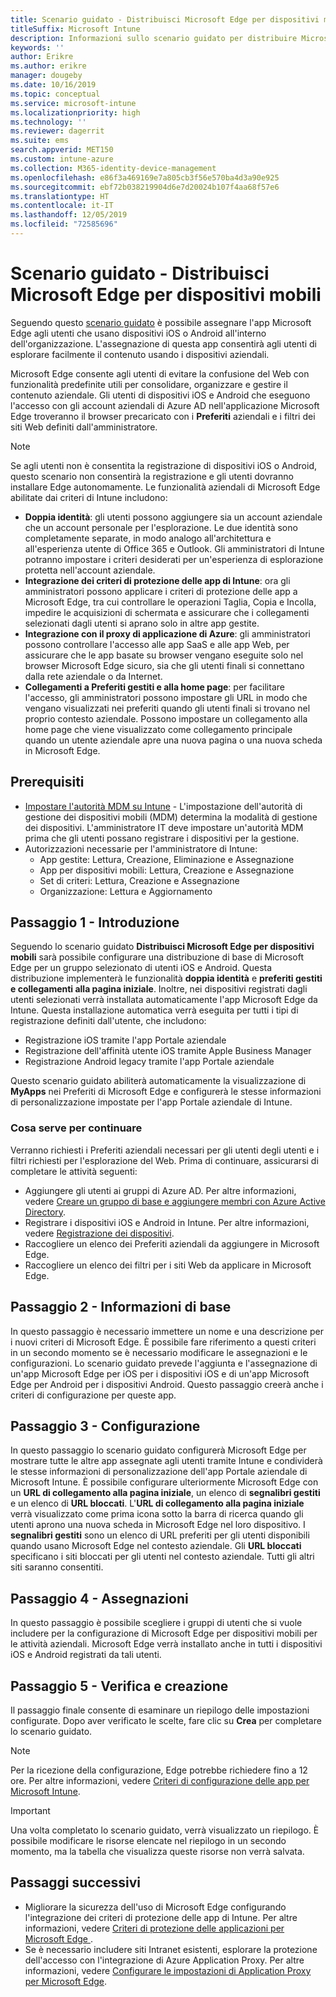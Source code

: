 ```yaml
---
title: Scenario guidato - Distribuisci Microsoft Edge per dispositivi mobili
titleSuffix: Microsoft Intune
description: Informazioni sullo scenario guidato per distribuire Microsoft Edge per dispositivi mobili dal portale di gestione dei dispositivi per Microsoft 365.
keywords: ''
author: Erikre
ms.author: erikre
manager: dougeby
ms.date: 10/16/2019
ms.topic: conceptual
ms.service: microsoft-intune
ms.localizationpriority: high
ms.technology: ''
ms.reviewer: dagerrit
ms.suite: ems
search.appverid: MET150
ms.custom: intune-azure
ms.collection: M365-identity-device-management
ms.openlocfilehash: e86f3a469169e7a805cb3f56e570ba4d3a90e925
ms.sourcegitcommit: ebf72b038219904d6e7d20024b107f4aa68f57e6
ms.translationtype: HT
ms.contentlocale: it-IT
ms.lasthandoff: 12/05/2019
ms.locfileid: "72585696"
---
```

# <a name="guided-scenario---deploy-microsoft-edge-for-mobile"></a>Scenario guidato - Distribuisci Microsoft Edge per dispositivi mobili 

Seguendo questo [scenario guidato](~/fundamentals/guided-scenarios-overview.md) è possibile assegnare l'app Microsoft Edge agli utenti che usano dispositivi iOS o Android all'interno dell'organizzazione. L'assegnazione di questa app consentirà agli utenti di esplorare facilmente il contenuto usando i dispositivi aziendali. 

Microsoft Edge consente agli utenti di evitare la confusione del Web con funzionalità predefinite utili per consolidare, organizzare e gestire il contenuto aziendale. Gli utenti di dispositivi iOS e Android che eseguono l'accesso con gli account aziendali di Azure AD nell'applicazione Microsoft Edge troveranno il browser precaricato con i **Preferiti** aziendali e i filtri dei siti Web definiti dall'amministratore.

> [!NOTE]
> Se agli utenti non è consentita la registrazione di dispositivi iOS o Android, questo scenario non consentirà la registrazione e gli utenti dovranno installare Edge autonomamente.
Le funzionalità aziendali di Microsoft Edge abilitate dai criteri di Intune includono: 

- **Doppia identità**: gli utenti possono aggiungere sia un account aziendale che un account personale per l'esplorazione. Le due identità sono completamente separate, in modo analogo all'architettura e all'esperienza utente di Office 365 e Outlook. Gli amministratori di Intune potranno impostare i criteri desiderati per un'esperienza di esplorazione protetta nell'account aziendale. 
- **Integrazione dei criteri di protezione delle app di Intune**: ora gli amministratori possono applicare i criteri di protezione delle app a Microsoft Edge, tra cui controllare le operazioni Taglia, Copia e Incolla, impedire le acquisizioni di schermata e assicurare che i collegamenti selezionati dagli utenti si aprano solo in altre app gestite.
- **Integrazione con il proxy di applicazione di Azure**: gli amministratori possono controllare l'accesso alle app SaaS e alle app Web, per assicurare che le app basate su browser vengano eseguite solo nel browser Microsoft Edge sicuro, sia che gli utenti finali si connettano dalla rete aziendale o da Internet. 
- **Collegamenti a Preferiti gestiti e alla home page**: per facilitare l'accesso, gli amministratori possono impostare gli URL in modo che vengano visualizzati nei preferiti quando gli utenti finali si trovano nel proprio contesto aziendale. Possono impostare un collegamento alla home page che viene visualizzato come collegamento principale quando un utente aziendale apre una nuova pagina o una nuova scheda in Microsoft Edge.

## <a name="prerequisites"></a>Prerequisiti

- [Impostare l'autorità MDM su Intune](mdm-authority-set.md#set-mdm-authority-to-intune) - L'impostazione dell'autorità di gestione dei dispositivi mobili (MDM) determina la modalità di gestione dei dispositivi. L'amministratore IT deve impostare un'autorità MDM prima che gli utenti possano registrare i dispositivi per la gestione.
- Autorizzazioni necessarie per l'amministratore di Intune:
    - App gestite: Lettura, Creazione, Eliminazione e Assegnazione
    - App per dispositivi mobili: Lettura, Creazione e Assegnazione
    - Set di criteri: Lettura, Creazione e Assegnazione
    - Organizzazione: Lettura e Aggiornamento

## <a name="step-1---introduction"></a>Passaggio 1 - Introduzione

Seguendo lo scenario guidato **Distribuisci Microsoft Edge per dispositivi mobili** sarà possibile configurare una distribuzione di base di Microsoft Edge per un gruppo selezionato di utenti iOS e Android. Questa distribuzione implementerà le funzionalità **doppia identità** e **preferiti gestiti e collegamenti alla pagina iniziale**. Inoltre, nei dispositivi registrati dagli utenti selezionati verrà installata automaticamente l'app Microsoft Edge da Intune. Questa installazione automatica verrà eseguita per tutti i tipi di registrazione definiti dall'utente, che includono: 
- Registrazione iOS tramite l'app Portale aziendale 
- Registrazione dell'affinità utente iOS tramite Apple Business Manager 
- Registrazione Android legacy tramite l'app Portale aziendale 

Questo scenario guidato abiliterà automaticamente la visualizzazione di **MyApps** nei Preferiti di Microsoft Edge e configurerà le stesse informazioni di personalizzazione impostate per l'app Portale aziendale di Intune. 

### <a name="what-you-will-need-to-continue"></a>Cosa serve per continuare
Verranno richiesti i Preferiti aziendali necessari per gli utenti degli utenti e i filtri richiesti per l'esplorazione del Web. Prima di continuare, assicurarsi di completare le attività seguenti:

- Aggiungere gli utenti ai gruppi di Azure AD. Per altre informazioni, vedere [Creare un gruppo di base e aggiungere membri con Azure Active Directory](https://go.microsoft.com/fwlink/?linkid=2102458).
- Registrare i dispositivi iOS e Android in Intune. Per altre informazioni, vedere [Registrazione dei dispositivi](https://go.microsoft.com/fwlink/?linkid=2102547).
- Raccogliere un elenco dei Preferiti aziendali da aggiungere in Microsoft Edge.
- Raccogliere un elenco dei filtri per i siti Web da applicare in Microsoft Edge.

## <a name="step-2---basics"></a>Passaggio 2 - Informazioni di base

In questo passaggio è necessario immettere un nome e una descrizione per i nuovi criteri di Microsoft Edge. È possibile fare riferimento a questi criteri in un secondo momento se è necessario modificare le assegnazioni e le configurazioni. Lo scenario guidato prevede l'aggiunta e l'assegnazione di un'app Microsoft Edge per iOS per i dispositivi iOS e di un'app Microsoft Edge per Android per i dispositivi Android. Questo passaggio creerà anche i criteri di configurazione per queste app.

## <a name="step-3---configuration"></a>Passaggio 3 - Configurazione

In questo passaggio lo scenario guidato configurerà Microsoft Edge per mostrare tutte le altre app assegnate agli utenti tramite Intune e condividerà le stesse informazioni di personalizzazione dell'app Portale aziendale di Microsoft Intune. È possibile configurare ulteriormente Microsoft Edge con un **URL di collegamento alla pagina iniziale**, un elenco di **segnalibri gestiti** e un elenco di **URL bloccati**. L'**URL di collegamento alla pagina iniziale** verrà visualizzato come prima icona sotto la barra di ricerca quando gli utenti aprono una nuova scheda in Microsoft Edge nel loro dispositivo. I **segnalibri gestiti** sono un elenco di URL preferiti per gli utenti disponibili quando usano Microsoft Edge nel contesto aziendale. Gli **URL bloccati** specificano i siti bloccati per gli utenti nel contesto aziendale. Tutti gli altri siti saranno consentiti. 

## <a name="step-4---assignments"></a>Passaggio 4 - Assegnazioni

In questo passaggio è possibile scegliere i gruppi di utenti che si vuole includere per la configurazione di Microsoft Edge per dispositivi mobili per le attività aziendali. Microsoft Edge verrà installato anche in tutti i dispositivi iOS e Android registrati da tali utenti.

## <a name="step-5---review--create"></a>Passaggio 5 - Verifica e creazione

Il passaggio finale consente di esaminare un riepilogo delle impostazioni configurate. Dopo aver verificato le scelte, fare clic su **Crea** per completare lo scenario guidato. 

> [!NOTE]
> Per la ricezione della configurazione, Edge potrebbe richiedere fino a 12 ore. Per altre informazioni, vedere [Criteri di configurazione delle app per Microsoft Intune](~/apps/app-configuration-policies-overview.md).

> [!IMPORTANT]
> Una volta completato lo scenario guidato, verrà visualizzato un riepilogo. È possibile modificare le risorse elencate nel riepilogo in un secondo momento, ma la tabella che visualizza queste risorse non verrà salvata.

## <a name="next-steps"></a>Passaggi successivi

- Migliorare la sicurezza dell'uso di Microsoft Edge configurando l'integrazione dei criteri di protezione delle app di Intune. Per altre informazioni, vedere [Criteri di protezione delle applicazioni per Microsoft Edge ](~/apps/manage-microsoft-edge.md#application-protection-policies-for-microsoft-edge).
- Se è necessario includere siti Intranet esistenti, esplorare la protezione dell'accesso con l'integrazione di Azure Application Proxy. Per altre informazioni, vedere [Configurare le impostazioni di Application Proxy per Microsoft Edge](~/apps/manage-microsoft-edge.md#configure-application-proxy-settings-for-microsoft-edge).

